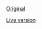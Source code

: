 [Original](https://sandbox-tailwind-template.netlify.app/demo19)

[Live version](https://matrixunec25.netlify.app/projects/sandbox_versions/sandbox)
